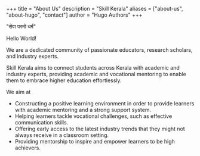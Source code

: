 +++
title = "About Us"
description = "Skill Kerala"
aliases = ["about-us", "about-hugo", "contact"]
author = "Hugo Authors"
+++

"सेवा परमो धर्म"

Hello World!

We are a dedicated community of passionate educators, research scholars, and industry experts.

Skill Kerala aims to connect students across Kerala with academic and industry experts, providing academic and vocational mentoring to enable them to embrace higher education effortlessly.

We aim at

* Constructing a positive learning environment in order to provide learners with academic mentoring and a strong support system.
* Helping learners tackle vocational challenges, such as effective communication skills.
* Offering early access to the latest industry trends that they might not always receive in a classroom setting.
* Providing mentorship to inspire and empower learners to be high achievers.
